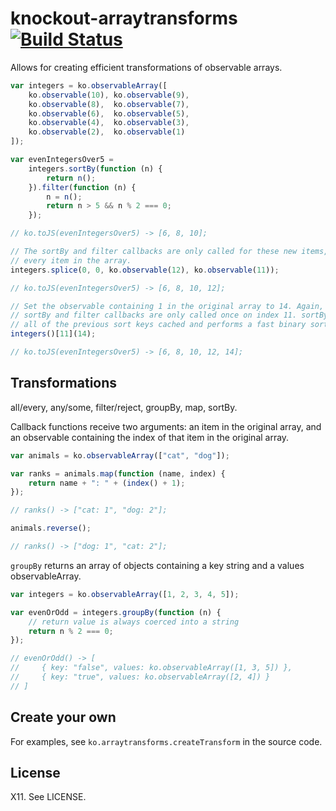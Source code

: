 # knockout-arraytransforms [![Build Status](https://travis-ci.org/mwiencek/knockout-arraytransforms.svg?branch=master)](https://travis-ci.org/mwiencek/knockout-arraytransforms)

Allows for creating efficient transformations of observable arrays.

```JavaScript
var integers = ko.observableArray([
    ko.observable(10), ko.observable(9),
    ko.observable(8),  ko.observable(7),
    ko.observable(6),  ko.observable(5),
    ko.observable(4),  ko.observable(3),
    ko.observable(2),  ko.observable(1)
]);

var evenIntegersOver5 =
    integers.sortBy(function (n) {
        return n();
    }).filter(function (n) {
        n = n();
        return n > 5 && n % 2 === 0;
    });

// ko.toJS(evenIntegersOver5) -> [6, 8, 10];

// The sortBy and filter callbacks are only called for these new items, not
// every item in the array.
integers.splice(0, 0, ko.observable(12), ko.observable(11));

// ko.toJS(evenIntegersOver5) -> [6, 8, 10, 12];

// Set the observable containing 1 in the original array to 14. Again, the
// sortBy and filter callbacks are only called once on index 11. sortBy has
// all of the previous sort keys cached and performs a fast binary sort.
integers()[11](14);

// ko.toJS(evenIntegersOver5) -> [6, 8, 10, 12, 14];
```

## Transformations

all/every, any/some, filter/reject, groupBy, map, sortBy.

Callback functions receive two arguments: an item in the original array, and an observable containing the index of that item in the original array.

```JavaScript
var animals = ko.observableArray(["cat", "dog"]);

var ranks = animals.map(function (name, index) {
    return name + ": " + (index() + 1);
});

// ranks() -> ["cat: 1", "dog: 2"];

animals.reverse();

// ranks() -> ["dog: 1", "cat: 2"];
```

```groupBy``` returns an array of objects containing a key string and a values observableArray.

```JavaScript
var integers = ko.observableArray([1, 2, 3, 4, 5]);

var evenOrOdd = integers.groupBy(function (n) {
    // return value is always coerced into a string
    return n % 2 === 0;
});

// evenOrOdd() -> [
//     { key: "false", values: ko.observableArray([1, 3, 5]) },
//     { key: "true", values: ko.observableArray([2, 4]) }
// ]
```

## Create your own

For examples, see ```ko.arraytransforms.createTransform``` in the source code.

## License

X11. See LICENSE.

